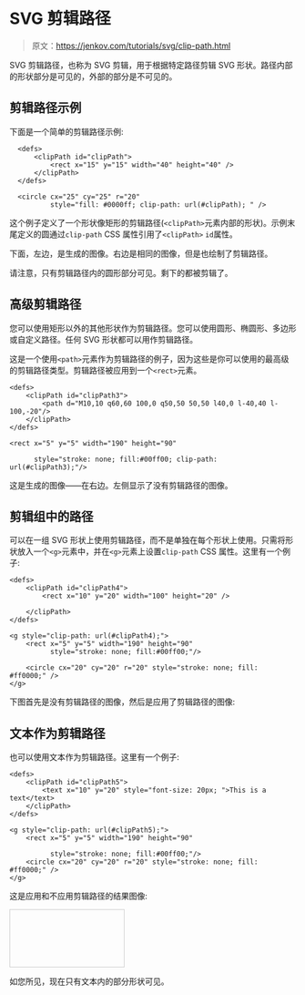 # SVG 剪辑路径

> 原文：<https://jenkov.com/tutorials/svg/clip-path.html>

SVG 剪辑路径，也称为 SVG 剪辑，用于根据特定路径剪辑 SVG 形状。路径内部的形状部分是可见的，外部的部分是不可见的。

## 剪辑路径示例

下面是一个简单的剪辑路径示例:

```
  <defs>
      <clipPath id="clipPath">
          <rect x="15" y="15" width="40" height="40" />
      </clipPath>
  </defs>

  <circle cx="25" cy="25" r="20"
          style="fill: #0000ff; clip-path: url(#clipPath); " />

```

这个例子定义了一个形状像矩形的剪辑路径(`<clipPath>`元素内部的形状)。示例末尾定义的圆通过`clip-path` CSS 属性引用了`<clipPath>` `id`属性。

下面，左边，是生成的图像。右边是相同的图像，但是也绘制了剪辑路径。

请注意，只有剪辑路径内的圆形部分可见。剩下的都被剪辑了。

## 高级剪辑路径

您可以使用矩形以外的其他形状作为剪辑路径。您可以使用圆形、椭圆形、多边形或自定义路径。任何 SVG 形状都可以用作剪辑路径。

这是一个使用`<path>`元素作为剪辑路径的例子，因为这些是你可以使用的最高级的剪辑路径类型。剪辑路径被应用到一个`<rect>`元素。

```
<defs>
    <clipPath id="clipPath3">
        <path d="M10,10 q60,60 100,0 q50,50 50,50 l40,0 l-40,40 l-100,-20"/>
    </clipPath>
</defs>

<rect x="5" y="5" width="190" height="90"

      style="stroke: none; fill:#00ff00; clip-path: url(#clipPath3);"/>

```

这是生成的图像——在右边。左侧显示了没有剪辑路径的图像。

## 剪辑组中的路径

可以在一组 SVG 形状上使用剪辑路径，而不是单独在每个形状上使用。只需将形状放入一个`<g>`元素中，并在`<g>`元素上设置`clip-path` CSS 属性。这里有一个例子:

```
<defs>
    <clipPath id="clipPath4">
        <rect x="10" y="20" width="100" height="20" />

    </clipPath>
</defs>

<g style="clip-path: url(#clipPath4);">
    <rect x="5" y="5" width="190" height="90"
          style="stroke: none; fill:#00ff00;"/>

    <circle cx="20" cy="20" r="20" style="stroke: none; fill: #ff0000;" />
</g>    

```

下图首先是没有剪辑路径的图像，然后是应用了剪辑路径的图像:

## 文本作为剪辑路径

也可以使用文本作为剪辑路径。这里有一个例子:

```
<defs>
    <clipPath id="clipPath5">
        <text x="10" y="20" style="font-size: 20px; ">This is a text</text>
    </clipPath>
</defs>

<g style="clip-path: url(#clipPath5);">
    <rect x="5" y="5" width="190" height="90"

          style="stroke: none; fill:#00ff00;"/>
    <circle cx="20" cy="20" r="20" style="stroke: none; fill: #ff0000;" />
</g>

```

这是应用和不应用剪辑路径的结果图像:

<svg width="200" height="100" style="border: 1px solid #cccccc;"><defs><clippath id="clipPath5"><text x="10" y="20" style="font-size: 20px; ">This is a text</text></clippath></defs></svg>

如您所见，现在只有文本内的部分形状可见。